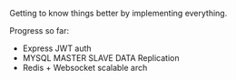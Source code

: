 Getting to know things better by implementing everything.

Progress so far:
- Express JWT auth
- MYSQL MASTER SLAVE DATA Replication
- Redis + Websocket scalable arch 
